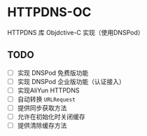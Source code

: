 # HTTPDNS-OC

HTTPDNS 库 Objdctive-C 实现（使用DNSPod）

## TODO

- [ ] 实现 DNSPod 免费版功能
- [ ] 实现 DNSPod 企业版功能（认证接入）
- [ ] 实现AliYun HTTPDNS
- [ ] 自动转换 `URLRequest`
- [ ] 提供同步获取方法
- [ ] 允许在初始化时关闭缓存
- [ ] 提供清除缓存方法
